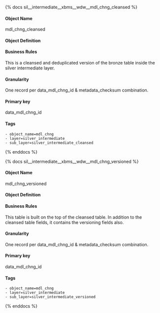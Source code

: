 {% docs sil__intermediate__xbms__wdw__mdl_chng_cleansed %}

#### Object Name
mdl_chng_cleansed

#### Object Definition


#### Business Rules
This is a cleansed and deduplicated version of the bronze table inside the silver intermediate layer.

#### Granularity
One record per data_mdl_chng_id & metadata_checksum combination.

#### Primary key
data_mdl_chng_id

#### Tags
    - object_name=mdl_chng
    - layer=silver_intermediate
    - sub_layer=silver_intermediate_cleansed

{% enddocs %}

{% docs sil__intermediate__xbms__wdw__mdl_chng_versioned %}

#### Object Name
mdl_chng_versioned

#### Object Definition


#### Business Rules
This table is built on the top of the cleansed table. In addition to the cleansed table fields, it contains the versioning fields also.

#### Granularity
One record per data_mdl_chng_id & metadata_checksum combination.

#### Primary key
data_mdl_chng_id

#### Tags
    - object_name=mdl_chng
    - layer=silver_intermediate
    - sub_layer=silver_intermediate_versioned

{% enddocs %}